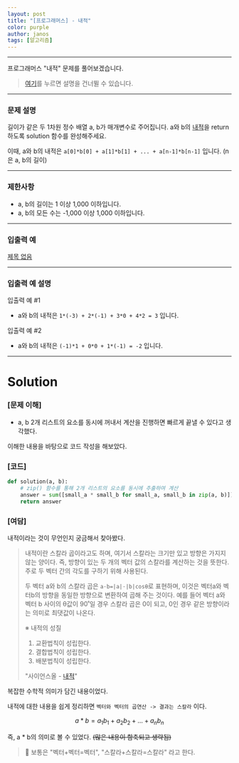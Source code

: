 ```yaml
---
layout: post
title: "[프로그래머스] - 내적"
color: purple
author: janos
tags: [알고리즘]
---
```


---

프로그래머스 "내적" 문제를 풀어보겠습니다.

> [여기](#solution)를 누르면 설명을 건너뛸 수 있습니다.

---

### **문제 설명**

길이가 같은 두 1차원 정수 배열 a, b가 매개변수로 주어집니다. a와 b의 [내적](https://en.wikipedia.org/wiki/Dot_product)을 return 하도록 solution 함수를 완성해주세요.

이때, a와 b의 내적은 `a[0]*b[0] + a[1]*b[1] + ... + a[n-1]*b[n-1]` 입니다. (n은 a, b의 길이)

---

### 제한사항

- a, b의 길이는 1 이상 1,000 이하입니다.
- a, b의 모든 수는 -1,000 이상 1,000 이하입니다.

---

### 입출력 예

[제목 없음](https://www.notion.so/50b2791ceb0c4c08b83716c7be16f912)

---

### 입출력 예 설명

입출력 예 #1

- a와 b의 내적은 `1*(-3) + 2*(-1) + 3*0 + 4*2 = 3` 입니다.

입출력 예 #2

- a와 b의 내적은 `(-1)*1 + 0*0 + 1*(-1) = -2` 입니다.

---

# Solution

### [문제 이해]

- a, b 2개 리스트의 요소를 동시에 꺼내서 계산을 진행하면 빠르게 끝낼 수 있다고 생각했다.

이해한 내용을 바탕으로 코드 작성을 해보았다.

### [코드]

```python
def solution(a, b):
    # zip() 함수를 통해 2개 리스트의 요소를 동시에 추출하여 계산
    answer = sum([small_a * small_b for small_a, small_b in zip(a, b)])
    return answer
```

### [여담]

내적이라는 것이 무언인지 궁금해서 찾아봤다.

> 내적이란 스칼라 곱이라고도 하며, 여기서 스칼라는 크기만 있고 방향은 가지지 않는 양이다. 즉, 방향이 있는 두 개의 벡터 값의 스칼라를 계산하는 것을 뜻한다. 주로 두 벡터 간의 각도를 구하기 위해 사용된다.
> 
> 두 벡터 a와 b의 스칼라 곱은 `a·b=|a|·|b|cosθ`로 표현하며, 이것은 벡터a와 벡터b의 방향을 동일한 방향으로 변환하여 곱해 주는 것이다. 예를 들어 벡터 a와 벡터 b 사이의 θ값이 90˚일 경우 스칼라 곱은 0이 되고, 0인 경우 같은 방향이라는 의미로 최댓값이 나온다.
> 
> ※ 내적의 성질
> 
> 1. 교환법칙이 성립한다.
> 2. 결합법칙이 성립한다.
> 3. 배분법칙이 성립한다.
> 
> "사이언스올 - [내적](https://www.scienceall.com/%EB%82%B4%EC%A0%81inner-scalar-dot-product/?term_slug=)"

복잡한 수학적 의미가 담긴 내용이었다.

내적에 대한 내용을 쉽게 정리하면 `벡터와 벡터의 곱연산 -> 결과는 스칼라` 이다.

$$a * b = a_1b_1 + a_2b_2 + ... + a_nb_n$$

즉, a * b의 의미로 볼 수 있었다. ~~(많은 내용이 함축되고 생략됨)~~

> 📌 보통은 "벡터+벡터=벡터", "스칼라+스칼라=스칼라" 라고 한다.